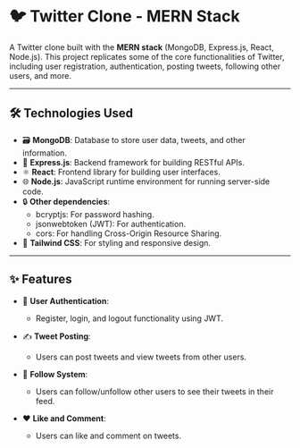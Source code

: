 # 🐦 Twitter Clone - MERN Stack

A Twitter clone built with the **MERN stack** (MongoDB, Express.js, React, Node.js). This project replicates some of the core functionalities of Twitter, including user registration, authentication, posting tweets, following other users, and more.

---

## 🛠️ Technologies Used

- 🗃️ **MongoDB**: Database to store user data, tweets, and other information.  
- 🚀 **Express.js**: Backend framework for building RESTful APIs.  
- ⚛️ **React**: Frontend library for building user interfaces.  
- 🌐 **Node.js**: JavaScript runtime environment for running server-side code.  
- 🔒 **Other dependencies**:  
  - bcryptjs: For password hashing.  
  - jsonwebtoken (JWT): For authentication.  
  - cors: For handling Cross-Origin Resource Sharing.  
- 🎨 **Tailwind CSS**: For styling and responsive design.

---

## ✨ Features

- 🔑 **User Authentication**:  
  - Register, login, and logout functionality using JWT.  

- ✍️ **Tweet Posting**:  
  - Users can post tweets and view tweets from other users.  

- 👥 **Follow System**:  
  - Users can follow/unfollow other users to see their tweets in their feed.  

- ❤️ **Like and Comment**:  
  - Users can like and comment on tweets.  


